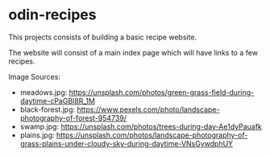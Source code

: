# odin-recipes
This projects consists of building a basic recipe website.

The website will consist of a main index page which will have links to a few recipes.

Image Sources:
* meadows.jpg: https://unsplash.com/photos/green-grass-field-during-daytime-cPaGBl8R_1M
* black-forest.jpg: https://www.pexels.com/photo/landscape-photography-of-forest-954739/
* swamp.jpg: https://unsplash.com/photos/trees-during-day-Ae1dyPauafk
* plains.jpg: https://unsplash.com/photos/landscape-photography-of-grass-plains-under-cloudy-sky-during-daytime-VNsGywdphUY